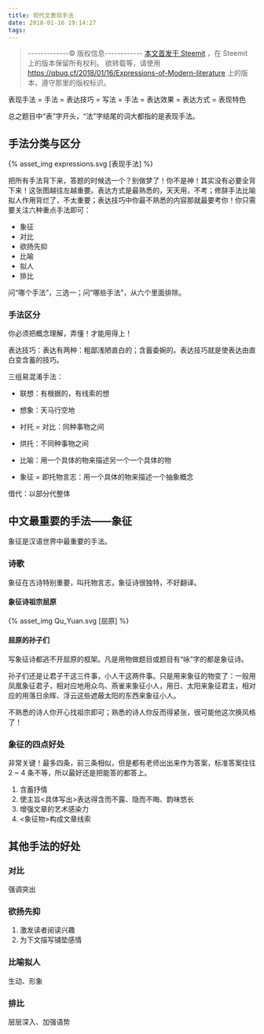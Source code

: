 ```yaml
---
title: 现代文表现手法
date: 2018-01-16 19:14:27
tags:
---
```


> -------------© 版权信息------------
> [本文首发于 Steemit](https://steemit.com/cn/@quantum-bug/Expressions-of-Modern-Iiterature) ，在 Steemit 上的版本保留所有权利。
> 欲转载等，请使用 https://qbug.cf/2018/01/16/Expressions-of-Modern-Iiterature 上的版本，遵守那里的版权标识。

表现手法 = 手法 = 表达技巧 = 写法 = 手法 = 表达效果 = 表达方式 = 表现特色

总之题目中“表”字开头，“法”字结尾的词大都指的是表现手法。

<!-- more -->

## 手法分类与区分

{% asset_img expressions.svg [表现手法] %}

把所有手法背下来，答题的时候选一个？别做梦了！你不是神！其实没有必要全背下来！这张图越往左越重要。表达方式是最熟悉的，天天用，不考；修辞手法比喻拟人作用背烂了，不太重要；表达技巧中你最不熟悉的内容那就最要考你！你只需要关注六种重点手法即可：

* 象征
* 对比
* 欲扬先抑
* 比喻
* 拟人
* 排比

问“哪个手法”，三选一；问“哪些手法”，从六个里面排除。

### 手法区分

你必须把概念理解，弄懂！才能用得上！

表达技巧：表达有两种：粗鄙浅陋直白的；含蓄委婉的。表达技巧就是使表达由直白变含蓄的技巧。



三组易混淆手法：

* 联想：有根据的，有线索的想
* 想象：天马行空地

* 衬托 = 对比：同种事物之间
* 烘托：不同种事物之间

* 比喻：用一个具体的物来描述另一个一个具体的物
* 象征 = 即托物言志：用一个具体的物来描述一个抽象概念

借代：以部分代整体

## 中文最重要的手法——象征

象征是汉语世界中最重要的手法。

### 诗歌

象征在古诗特别重要，叫托物言志，象征诗很独特，不好翻译。

#### 象征诗祖宗屈原

{% asset_img Qu_Yuan.svg [屈原] %}

#### 屈原的孙子们

写象征诗都逃不开屈原的框架。凡是用物做题目或题目有“咏”字的都是象征诗。

孙子们还是让君子干这三件事，小人干这两件事。只是用来象征的物变了：一般用凤凰象征君子，相对应地用众鸟、燕雀来象征小人，用日、太阳来象征君主，相对应的用落日余晖、浮云这些遮蔽太阳的东西来象征小人。

不熟悉的诗人你开心找祖宗即可；熟悉的诗人你反而得紧张，很可能他这次换风格了！

### 象征的四点好处

非常关键！最多四条，前三条相似，但是都有老师出出来作为答案，标准答案往往 2 ~ 4 条不等，所以最好还是把能答的都答上。

1. 含蓄抒情
2. 使主旨<具体写出>表达得含而不露、隐而不晦、韵味悠长
3. 增强文章的艺术感染力
4. <象征物>构成文章线索

## 其他手法的好处

### 对比

强调突出

### 欲扬先抑

1. 激发读者阅读兴趣
2. 为下文描写铺垫感情

### 比喻拟人

生动、形象

### 排比

层层深入、加强语势
